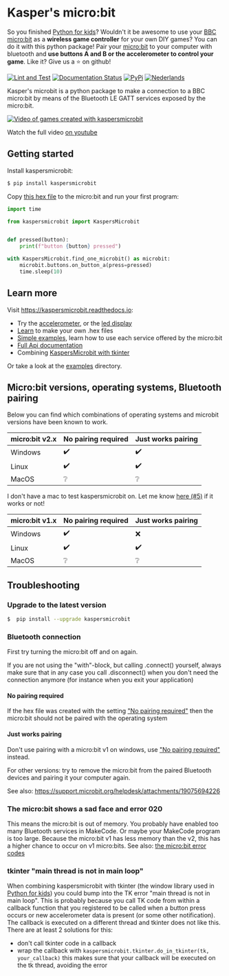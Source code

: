 # Kasper's micro:bit
So you finished [Python for kids](https://nostarch.com/pythonforkids)? Wouldn't it be awesome to use your
[BBC micro:bit](https://microbit.org/) as a **wireless game controller** for your own DIY games? You can do it with 
this python package! Pair your [micro:bit](https://microbit.org/) to your computer with bluetooth and **use buttons A 
and B or the accelerometer to control your game**. Like it? Give us a :star: on github!

[![Lint and Test](https://github.com/janickr/kaspersmicrobit/actions/workflows/lint_and_test.yml/badge.svg)](https://github.com/janickr/kaspersmicrobit/actions/workflows/lint_and_test.yml)
[![Documentation Status](https://readthedocs.org/projects/kaspersmicrobit/badge/?version=stable)](https://kaspersmicrobit.readthedocs.io/en/stable/?badge=stable) 
[![PyPi](https://img.shields.io/pypi/v/kaspersmicrobit)](https://pypi.org/project/kaspersmicrobit/)
[![Nederlands](https://img.shields.io/badge/vertaling-Nederlands-blue)](https://github.com/janickr/kaspersmicrobit/blob/main/README-nl.md)

Kasper's microbit is a python package to make a connection to a BBC micro:bit by means of the Bluetooth LE GATT services
exposed by the micro:bit.

[![Video of games created with kaspersmicrobit](https://kaspersmicrobit.readthedocs.io/en/latest/kaspersmicrobit-youtube.gif)](https://www.youtube.com/watch?v=t3JARVPQE9Q)
  
Watch the full video [on youtube](https://www.youtube.com/watch?v=t3JARVPQE9Q)

## Getting started
Install kaspersmicrobit:
```bash
$ pip install kaspersmicrobit
```
Copy [this hex file](https://kaspersmicrobit.readthedocs.io/en/latest/hex/microbit-bluetooth-accel-buttons-led-temp-no-pairing.hex) 
to the micro:bit and run your first program:
```python
import time

from kaspersmicrobit import KaspersMicrobit


def pressed(button):
    print(f"button {button} pressed")

with KaspersMicrobit.find_one_microbit() as microbit:
    microbit.buttons.on_button_a(press=pressed)
    time.sleep(10)
```

## Learn more
Visit https://kaspersmicrobit.readthedocs.io:

 - Try the [accelerometer](https://kaspersmicrobit.readthedocs.io/en/stable/accelerometer/), or the [led display](https://kaspersmicrobit.readthedocs.io/en/stable/led/)
 - [Learn](https://kaspersmicrobit.readthedocs.io/en/stable/makecode-bluetooth/create-a-makecode-project-without-pairing/) to make your own .hex files
 - [Simple examples](https://kaspersmicrobit.readthedocs.io/en/stable/buttons/), learn how to use each service offered by the micro:bit 
 - [Full Api documentation](https://kaspersmicrobit.readthedocs.io/en/stable/reference/kaspersmicrobit/)
 - Combining [KaspersMicrobit with tkinter](https://kaspersmicrobit.readthedocs.io/en/stable/tkinter/use_buttons_to_move_rectangle/)

Or take a look at the [examples](https://github.com/janickr/kaspersmicrobit/tree/main/examples) directory.

## Micro:bit versions, operating systems, Bluetooth pairing

Below you can find which combinations of operating systems and microbit versions have been known to work.


| micro:bit v2.x | No pairing required | Just works pairing |
|----------------|---------------------|--------------------|
| Windows        | :heavy_check_mark:  | :heavy_check_mark: |
| Linux          | :heavy_check_mark:  | :heavy_check_mark: |
| MacOS          | :grey_question:     | :grey_question:    |

I don't have a mac to test kaspersmicrobit on. Let me know [here (#5)](https://github.com/janickr/kaspersmicrobit/issues/5)
if it works or not!


| micro:bit v1.x | No pairing required | Just works pairing |
|----------------|---------------------|--------------------|
| Windows        | :heavy_check_mark:  | :x:                |
| Linux          | :heavy_check_mark:  | :heavy_check_mark: |
| MacOS          | :grey_question:     | :grey_question:    |


## Troubleshooting
### Upgrade to the latest version
```bash
$  pip install --upgrade kaspersmicrobit  
```
### Bluetooth connection
First try turning the micro:bit off and on again.

If you are not using the "with"-block, but calling .connect() yourself, always make sure that in any case you 
call .disconnect() when you don't need the connection anymore (for instance when you exit your application)

#### No pairing required
If the hex file was created with the setting ["No pairing required"](https://kaspersmicrobit.readthedocs.io/en/stable/makecode-bluetooth/create-a-makecode-project-without-pairing/#disable-pairing)
then the micro:bit should not be paired with the operating system

#### Just works pairing 
Don't use pairing with a micro:bit v1 on windows, use  ["No pairing required"](https://kaspersmicrobit.readthedocs.io/en/stable/makecode-bluetooth/create-a-makecode-project-without-pairing/#disable-pairing)
 instead.  

For other versions: try to remove the micro:bit from the paired Bluetooth devices and pairing it your computer again.

See also: https://support.microbit.org/helpdesk/attachments/19075694226

### The micro:bit shows a sad face and error 020
This means the micro:bit is out of memory. You probably have enabled too many Bluetooth services in MakeCode. Or maybe
your MakeCode program is too large. Because the micro:bit v1 has less memory than the v2, this has a higher chance to
occur on v1 micro:bits.
See also: [the micro:bit error codes](https://makecode.microbit.org/device/error-codes)

### tkinter "main thread is not in main loop"
When combining kaspersmicrobit with tkinter (the window library used in [Python for kids](https://nostarch.com/pythonforkids))
you could bump into the TK error "main thread is not in main loop". This is probably because you call TK code from 
within a callback function that you registered to be called when a button press occurs or new accelerometer data is 
present (or some other notification). The callback is executed on a different thread and tkinter does not like this. 
There are at least 2 solutions for this:

 - don't call tkinter code in a callback
 - wrap the callback with `kaspersmicrobit.tkinter.do_in_tkinter(tk, your_callback)` this makes sure that your callback 
   will be executed on the tk thread, avoiding the error

